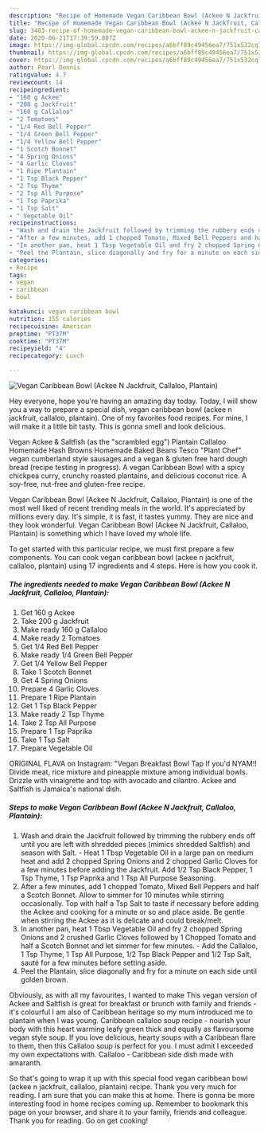 ```yaml
---
description: "Recipe of Homemade Vegan Caribbean Bowl (Ackee N Jackfruit, Callaloo, Plantain)"
title: "Recipe of Homemade Vegan Caribbean Bowl (Ackee N Jackfruit, Callaloo, Plantain)"
slug: 3483-recipe-of-homemade-vegan-caribbean-bowl-ackee-n-jackfruit-callaloo-plantain
date: 2020-06-21T17:39:59.807Z
image: https://img-global.cpcdn.com/recipes/a6bff89c49456ea7/751x532cq70/vegan-caribbean-bowl-ackee-n-jackfruit-callaloo-plantain-recipe-main-photo.jpg
thumbnail: https://img-global.cpcdn.com/recipes/a6bff89c49456ea7/751x532cq70/vegan-caribbean-bowl-ackee-n-jackfruit-callaloo-plantain-recipe-main-photo.jpg
cover: https://img-global.cpcdn.com/recipes/a6bff89c49456ea7/751x532cq70/vegan-caribbean-bowl-ackee-n-jackfruit-callaloo-plantain-recipe-main-photo.jpg
author: Pearl Dennis
ratingvalue: 4.7
reviewcount: 14
recipeingredient:
- "160 g Ackee"
- "200 g Jackfruit"
- "160 g Callaloo"
- "2 Tomatoes"
- "1/4 Red Bell Pepper"
- "1/4 Green Bell Pepper"
- "1/4 Yellow Bell Pepper"
- "1 Scotch Bonnet"
- "4 Spring Onions"
- "4 Garlic Cloves"
- "1 Ripe Plantain"
- "1 Tsp Black Pepper"
- "2 Tsp Thyme"
- "2 Tsp All Purpose"
- "1 Tsp Paprika"
- "1 Tsp Salt"
- " Vegetable Oil"
recipeinstructions:
- "Wash and drain the Jackfruit followed by trimming the rubbery ends off until you are left with shredded pieces (mimics shredded Saltfish) and season with Salt. Heat 1 Tbsp Vegetable Oil in a large pan on medium heat and add 2 chopped Spring Onions and 2 chopped Garlic Cloves for a few minutes before adding the Jackfruit. Add 1/2 Tsp Black Pepper, 1 Tsp Thyme, 1 Tsp Paprika and 1 Tsp All Purpose Seasoning."
- "After a few minutes, add 1 chopped Tomato, Mixed Bell Peppers and half a Scotch Bonnet. Allow to simmer for 10 minutes while stirring occasionally. Top with half a Tsp Salt to taste if necessary before adding the Ackee and cooking for a minute or so and place aside. Be gentle when stirring the Ackee as it is delicate and could break/melt."
- "In another pan, heat 1 Tbsp Vegetable Oil and fry 2 chopped Spring Onions and 2 crushed Garlic Cloves followed by 1 Chopped Tomato and half a Scotch Bonnet and let simmer for few minutes. Add the Callaloo, 1 Tsp Thyme, 1 Tsp All Purpose, 1/2 Tsp Black Pepper and 1/2 Tsp Salt, sauté for a few minutes before setting aside."
- "Peel the Plantain, slice diagonally and fry for a minute on each side until golden brown."
categories:
- Recipe
tags:
- vegan
- caribbean
- bowl

katakunci: vegan caribbean bowl 
nutrition: 155 calories
recipecuisine: American
preptime: "PT37M"
cooktime: "PT37M"
recipeyield: "4"
recipecategory: Lunch

---
```



![Vegan Caribbean Bowl (Ackee N Jackfruit, Callaloo, Plantain)](https://img-global.cpcdn.com/recipes/a6bff89c49456ea7/751x532cq70/vegan-caribbean-bowl-ackee-n-jackfruit-callaloo-plantain-recipe-main-photo.jpg)

Hey everyone, hope you're having an amazing day today. Today, I will show you a way to prepare a special dish, vegan caribbean bowl (ackee n jackfruit, callaloo, plantain). One of my favorites food recipes. For mine, I will make it a little bit tasty. This is gonna smell and look delicious.

Vegan Ackee &amp; Saltfish (as the &#34;scrambled egg&#34;) Plantain Callaloo Homemade Hash Browns Homemade Baked Beans Tesco &#34;Plant Chef&#34; vegan cumberland style sausages.and a vegan &amp; gluten free hard dough bread (recipe testing in progress). A vegan Caribbean Bowl with a spicy chickpea curry, crunchy roasted plantains, and delicious coconut rice. A soy-free, nut-free and gluten-free recipe.

Vegan Caribbean Bowl (Ackee N Jackfruit, Callaloo, Plantain) is one of the most well liked of recent trending meals in the world. It's appreciated by millions every day. It's simple, it is fast, it tastes yummy. They are nice and they look wonderful. Vegan Caribbean Bowl (Ackee N Jackfruit, Callaloo, Plantain) is something which I have loved my whole life.


To get started with this particular recipe, we must first prepare a few components. You can cook vegan caribbean bowl (ackee n jackfruit, callaloo, plantain) using 17 ingredients and 4 steps. Here is how you cook it.

<!--inarticleads1-->

##### The ingredients needed to make Vegan Caribbean Bowl (Ackee N Jackfruit, Callaloo, Plantain):

1. Get 160 g Ackee
1. Take 200 g Jackfruit
1. Make ready 160 g Callaloo
1. Make ready 2 Tomatoes
1. Get 1/4 Red Bell Pepper
1. Make ready 1/4 Green Bell Pepper
1. Get 1/4 Yellow Bell Pepper
1. Take 1 Scotch Bonnet
1. Get 4 Spring Onions
1. Prepare 4 Garlic Cloves
1. Prepare 1 Ripe Plantain
1. Get 1 Tsp Black Pepper
1. Make ready 2 Tsp Thyme
1. Take 2 Tsp All Purpose
1. Prepare 1 Tsp Paprika
1. Take 1 Tsp Salt
1. Prepare  Vegetable Oil


ORIGINAL FLAVA on Instagram: &#34;Vegan Breakfast Bowl Tap If you&#39;d NYAM!! Divide meat, rice mixture and pineapple mixture among individual bowls. Drizzle with vinaigrette and top with avocado and cilantro. Ackee and Saltfish is Jamaica&#39;s national dish. 

<!--inarticleads2-->

##### Steps to make Vegan Caribbean Bowl (Ackee N Jackfruit, Callaloo, Plantain):

1. Wash and drain the Jackfruit followed by trimming the rubbery ends off until you are left with shredded pieces (mimics shredded Saltfish) and season with Salt. - Heat 1 Tbsp Vegetable Oil in a large pan on medium heat and add 2 chopped Spring Onions and 2 chopped Garlic Cloves for a few minutes before adding the Jackfruit. Add 1/2 Tsp Black Pepper, 1 Tsp Thyme, 1 Tsp Paprika and 1 Tsp All Purpose Seasoning.
1. After a few minutes, add 1 chopped Tomato, Mixed Bell Peppers and half a Scotch Bonnet. Allow to simmer for 10 minutes while stirring occasionally. Top with half a Tsp Salt to taste if necessary before adding the Ackee and cooking for a minute or so and place aside. Be gentle when stirring the Ackee as it is delicate and could break/melt.
1. In another pan, heat 1 Tbsp Vegetable Oil and fry 2 chopped Spring Onions and 2 crushed Garlic Cloves followed by 1 Chopped Tomato and half a Scotch Bonnet and let simmer for few minutes. - Add the Callaloo, 1 Tsp Thyme, 1 Tsp All Purpose, 1/2 Tsp Black Pepper and 1/2 Tsp Salt, sauté for a few minutes before setting aside.
1. Peel the Plantain, slice diagonally and fry for a minute on each side until golden brown.


Obviously, as with all my favourites, I wanted to make This vegan version of Ackee and Saltfish is great for breakfast or brunch with family and friends - it&#39;s colourful I am also of Caribbean heritage so my mum introduced me to plantain when I was young. Caribbean callaloo soup recipe - nourish your body with this heart warming leafy green thick and equally as flavoursome vegan style soup. If you love delicious, hearty soups with a Caribbean flare to them, then this Callaloo soup is perfect for you. I must admit I exceeded my own expectations with. Callaloo - Caribbean side dish made with amaranth. 

So that's going to wrap it up with this special food vegan caribbean bowl (ackee n jackfruit, callaloo, plantain) recipe. Thank you very much for reading. I am sure that you can make this at home. There is gonna be more interesting food in home recipes coming up. Remember to bookmark this page on your browser, and share it to your family, friends and colleague. Thank you for reading. Go on get cooking!
